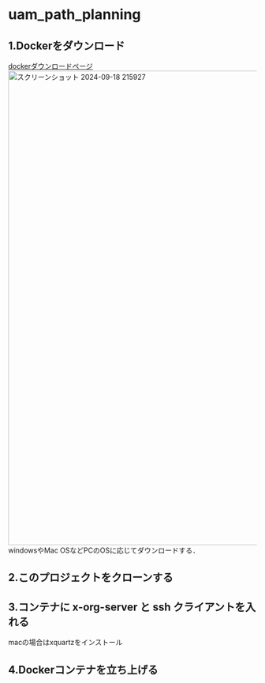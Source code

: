 # uam_path_planning

## 1.Dockerをダウンロード
[dockerダウンロードページ](https://www.docker.com/get-started/)
<img width="960" alt="スクリーンショット 2024-09-18 215927" src="https://github.com/user-attachments/assets/bc84f96e-686c-4c7d-9efe-b1784335f66a">
windowsやMac OSなどPCのOSに応じてダウンロードする．

## 2.このプロジェクトをクローンする
## 3.コンテナに x-org-server と ssh クライアントを入れる
  macの場合はxquartzをインストール
## 4.Dockerコンテナを立ち上げる
